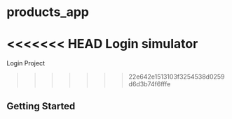 # products_app

<<<<<<< HEAD
Login simulator
=======
Login Project
>>>>>>> 22e642e1513103f3254538d0259d6d3b74f6fffe

## Getting Started

